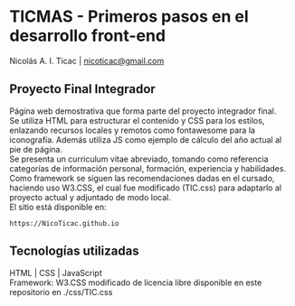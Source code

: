 # TICMAS - Primeros pasos en el desarrollo front-end
Nicolás A. I. Ticac | nicoticac@gmail.com
## Proyecto Final Integrador
Página web demostrativa que forma parte del proyecto integrador final. <br />
Se utiliza HTML para estructurar el contenido y CSS para los estilos, enlazando recursos locales y remotos como fontawesome para la iconografía.
Además utiliza JS como ejemplo de cálculo del año actual al pie de página. <br />
Se presenta un curriculum vitae abreviado, tomando como referencia categorías de información personal, formación, experiencia y habilidades. Como framework se siguen las recomendaciones dadas en el cursado, haciendo uso W3.CSS, el cual fue modificado (TIC.css) para adaptarlo al proyecto actual y adjuntado de modo local. <br />
El sitio está disponible en:
```
https://NicoTicac.github.io
```

## Tecnologías utilizadas
HTML | CSS | JavaScript <br />
Framework: W3.CSS modificado de licencia libre disponible en este repositorio en ./css/TIC.css
